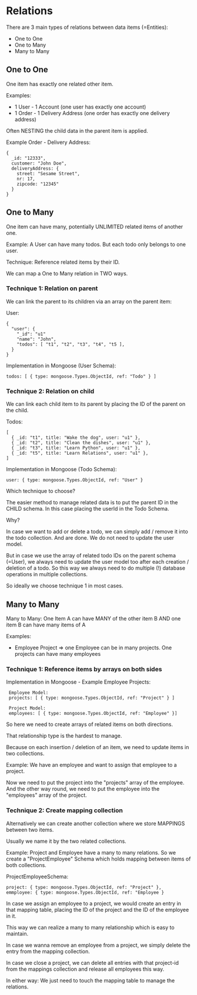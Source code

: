 # Relations

There are 3 main types of relations between data items (=Entities):

- One to One
- One to Many
- Many to Many

## One to One

One item has exactly one related other item.

Examples:

- 1 User - 1 Account (one user has exactly one account)
- 1 Order - 1 Delivery Address (one order has exactly one delivery address)

Often NESTING the child data in the parent item is applied.

Example Order - Delivery Address:

```
{
  _id: "12333",
  customer: "John Doe",
  deliveryAddress: {
    street: "Sesame Street",
    nr: 17,
    zipcode: "12345"
  }
}
```

## One to Many

One item can have many, potentially UNLIMITED related items of another one.

Example: A User can have many todos. But each todo only belongs to one user.

Technique: Reference related items by their ID.

We can map a One to Many relation in TWO ways.

### Technique 1: Relation on parent

We can link the parent to its children via an array on the parent item:

User:

```
{
  "user": {
    "_id": "u1"
    "name": "John",
    "todos": [ "t1", "t2", "t3", "t4", "t5 ],
  }
}
```

Implementation in Mongoose (User Schema):

```
todos: [ { type: mongoose.Types.ObjectId, ref: "Todo" } ]
```

### Technique 2: Relation on child

We can link each child item to its parent by placing the ID of the parent on the child.

Todos:

```
[
  { _id: "t1", title: "Wake the dog", user: "u1" },
  { _id: "t2", title: "Clean the dishes", user: "u1" },
  { _id: "t3", title: "Learn Python", user: "u1" },
  { _id: "t5", title: "Learn Relations", user: "u1" },
]
```

Implementation in Mongoose (Todo Schema):

```
user: { type: mongoose.Types.ObjectId, ref: "User" }
```

Which technique to choose?

The easier method to manage related data is to put the parent ID in the CHILD schema. In this case placing the userId in the Todo Schema.

Why?

In case we want to add or delete a todo, we can simply add / remove it into the todo collection. And are done. We do not need to update the user model.

But in case we use the array of related todo IDs on the parent schema (=User), we always need to update the user model too after each creation / deletion of a todo. So this way we always need to do multiple (!) database operations in multiple collections.

So ideally we choose technique 1 in most cases.

## Many to Many

Many to Many: One Item A can have MANY of the other item B AND one item B can have many items of A

Examples:

- Employee Project => one Employee can be in many projects. One projects can have many employees

### Technique 1: Reference items by arrays on both sides

Implementation in Mongoose - Example Employee Projects:

```
 Employee Model:
 projects: [ { type: mongoose.Types.ObjectId, ref: "Project" } ]

 Project Model:
 employees: [ { type: mongoose.Types.ObjectId, ref: "Employee" }]
```

So here we need to create arrays of related items on both directions.

That relationship type is the hardest to manage.

Because on each insertion / deletion of an item, we need to update items in two collections.

Example: We have an employee and want to assign that employee to a project.

Now we need to put the project into the "projects" array of the employee.
And the other way round, we need to put the employee into the "employees" array of the project.

### Technique 2: Create mapping collection

Alternatively we can create another collection where we store MAPPINGS between two items.

Usually we name it by the two related collections.

Example: Project and Employee have a many to many relations. So we create a "ProjectEmployee" Schema which holds mapping between items of both collections.

ProjectEmployeeSchema:

```
project: { type: mongoose.Types.ObjectId, ref: "Project" },
emmployee: { type: mongoose.Types.ObjectId, ref: "Employee }

```

In case we assign an employee to a project, we would create an entry in that mapping table, placing the ID of the project and the ID of the employee in it.

This way we can realize a many to many relationship which is easy to maintain.

In case we wanna remove an employee from a project, we simply delete the entry from the mapping collection.

In case we close a project, we can delete all entries with that project-id from the mappings collection and release all employees this way.

In either way: We just need to touch the mapping table to manage the relations.
